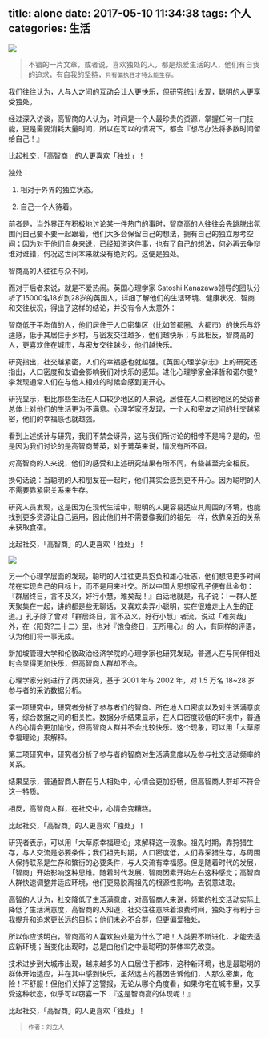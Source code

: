title: alone
date: 2017-05-10 11:34:38
tags: 个人
categories: 生活
---
![](http://7xr8tf.com1.z0.glb.clouddn.com/blog/20170510/113734751.jpg)

>不错的一片文章，或者说，喜欢独处的人，都是热爱生活的人，他们有自我的追求，有自我的坚持，`只有偏执狂才特么能生存`。

我们往往认为，人与人之间的互动会让人更快乐，但研究统计发现，聪明的人更享受独处。

经过深入访谈，高智商的人认为，时间是一个人最珍贵的资源，掌握任何一门技能，更是需要消耗大量时间，所以在可以的情况下，都会『想尽办法将多数时间留给自己！』

<!--more-->

比起社交，「高智商」的人更喜欢「独处」！

独处：

1. 相对于外界的独立状态。

2. 自己一个人待着。

前者是，当外界正在积极地讨论某一件热门的事时，智商高的人往往会先跳脱出氛围问自己要不要一起跟着，他们大多会保留自己的想法，拥有自己的独立思考空间；因为对于他们自身来说，已经知道这件事，也有了自己的想法，何必再去争辩谁对谁错，何况这世间本来就没有绝对的。这便是独处。

智商高的人往往与众不同。

而对于后者来说，就是不爱热闹。英国心理学家 Satoshi Kanazawa领导的团队分析了15000名18岁到28岁的英国人，详细了解他们的生活环境、健康状况、智商和交往状况，得出了这样的结论，并没有令人太意外：

智商低于平均值的人，他们居住于人口密集区（比如首都圈、大都市）的快乐与舒适感，低于其居住于乡村，与密友交往越多，他们越快乐；与此相反，智商高的人，更喜欢住在城市，与密友交往越少，他们越快乐。

研究指出，社交越紧密，人们的幸福感也就越强。《英国心理学杂志》上的研究还指出，人口密度和友谊会影响我们对快乐的感知。进化心理学家金泽哲和诺尔曼?李发现通常人们在与他人相处的时候会感到更开心。

研究显示，相比那些生活在人口较少地区的人来说，居住在人口稠密地区的受访者总体上对他们的生活更为不满意。心理学家还发现，一个人和密友之间的社交越紧密，他们的幸福感也就越强。

看到上述统计与研究，我们不禁会讶异，这与我们所讨论的相悖不是吗？是的，但是因为我们讨论的是高智商菁英，对于菁英来说，情况有所不同。

对高智商的人来说，他们的感受和上述研究结果有所不同，有些甚至完全相反。

换句话说：当聪明的人和朋友在一起时，他们其实会感到更不开心。因为聪明的人不需要靠紧密关系来生存。

研究人员发现，这是因为在现代生活中，聪明的人更容易适应其周围的环境，也能找到更多资源让自己运用，因此他们并不需要像我们的祖先一样，依靠亲近的关系来获取食宿。

比起社交，「高智商」的人更喜欢「独处」！

![](http://7xr8tf.com1.z0.glb.clouddn.com/blog/20170510/113956921.png)

另一个心理学层面的发现，聪明的人往往更具抱负和雄心壮志，他们想把更多时间花在实现自己的目标上，而不是用来社交。所以中国大思想家孔子便有此金句：『群居终日，言不及义，好行小慧，难矣哉！』白话地就是，孔子说：「一群人整天聚集在一起，讲的都是些无聊话，又喜欢卖弄小聪明，实在很难走上人生的正道。」孔子除了曾对「群居终日，言不及义，好行小慧」者流，说过「难矣哉」外，在〈阳货?二十二〉里，也对『饱食终日，无所用心』的 人，有同样的评语，认为他们将一事无成。

新加坡管理大学和伦敦政治经济学院的心理学家也研究发现，普通人在与同伴相处时会显得更加快乐，但高智商人群却不会。

心理学家分别进行了两次研究，基于 2001 年与 2002 年，对 1.5 万名 18~28 岁参与者的采访数据分析。

第一项研究中，研究者分析了参与者们的智商、所在地人口密度以及对生活满意度等，综合数据之间的相关性。数据分析结果显示，在人口密度较低的环境中，普通人的心情会更加愉悦，但高智商人群并不会比较快乐。这个现象，可以用「大草原幸福理论」来解释。

第二项研究中，研究者分析了参与者的智商对生活满意度以及参与社交活动频率的关系。

结果显示，普通智商人群在与人相处中，心情会更加舒畅，但高智商人群却不符合这一特质。

相反，高智商人群，在社交中，心情会变糟糕。

比起社交，「高智商」的人更喜欢「独处」！

研究者表示，可以用「大草原幸福理论」来解释这一现象。祖先时期，靠狩猎生存，与人交流是必要条件；我们祖先时期，人口密度低，人们靠采猎生存，与周围人保持联系是生存和繁衍的必要条件，与人交流有幸福感。但是随着时代的发展，「智商」开始影响这种思维。随着时代发展，智商因素开始左右这种感觉；高智商人群快速调整并适应环境，他们更易脱离祖先的根源性影响，去锐意进取。

高智的人认为，社交降低了生活满意度，对高智商人来说，频繁的社交活动实际上降低了生活满意度，高智商的人知道，社交往往意味着浪费时间，独处才有利于自我提升和追求更长远的目标；他们未必不合群，但更偏爱独处。

所以你应该明白，智商高的人喜欢独处是为什么了吧！人类要不断进化，才能去适应新环境；当变化出现时，总是由他们之中最聪明的群体率先改变。

技术进步到大城市出现，越来越多的人口居住于都市，这种新环境，也是最聪明的群体开始适应，并在其中感到快乐，虽然远古的基因告诉他们，人那么密集，危险！不舒服！但他们关掉了这警报，无论从哪个角度看，如果你宅在城市里，又享受这种状态，似乎可以窃喜一下：『这是智商高的体现呢！』

比起社交，「高智商」的人更喜欢「独处」！

>`作者：刘立人`